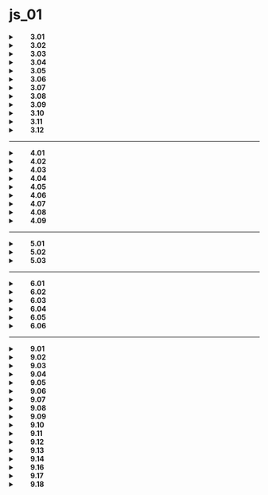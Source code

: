 # js_01

<details>
  <summary>&emsp;&emsp;<b>3.01</b></summary>  
  
```txt
В программе заданы две переменные  
со строковым значением: word_1 и word_2.  
Воспользуйтесь конкатенацией и  
выведите строку со значениями  
word_1 и word_2, написанными через пробел.  
```  

```javascript
console.log(word_1+" "+word_2);  
```  

</details>

<details>
  <summary>&emsp;&emsp;<b>3.02</b></summary>  
  
```txt
В программе заданы две переменные  
name и last_name, которые хранят 
имя и фамилию соответственно. 
Посчитайте общую длину имени и фамилии 
и выведите ее в консоль. 
Обратите внимание: в имени и фамилии 
по бокам могут быть пробельные символы — 
их считать не надо.  
```  

```javascript
console.log(name.trim().length + last_name.trim().length); 
```

</details>  

<details>
  <summary>&emsp;&emsp;<b>3.03</b></summary>  
  
```txt
В программе задана переменная word  
со строковым значением.  
Выведите в консоль первую букву значения  
в верхнем регистре.  
```  

```javascript
console.log(word[0].toUpperCase()); 
```

</details>

<details>
  <summary>&emsp;&emsp;<b>3.04</b></summary>  
  
```txt
В программе задана переменная value,  
в которую записано дробное число.  
Выполните следующие операции:  

округлите значение переменной "вверх" до целого значения;  
округлите значение переменной "вниз" до целого значения;  
округлите значение переменной по правилам математики до целого значения;  
посчитайте сумму полученных выше значений и из результата возьмите корень квадратный;  
из результата возьмите целую часть числа и выведите в консоль.  
```  

```javascript
let threedotfour = Math.sqrt(Math.ceil(value) + Math.round(value) + Math.round(value))

console.log(Math.trunc(threedotfour)); 
```
```javascript
let a = Math.ceil(value);
let b = Math.floor(value);
let c = Math.round(value);

let d = Math.sqrt(a+b+c)
let e = Math.trunc(d);

console.log(e);
```
</details>  

<details>
  <summary>&emsp;&emsp;<b>3.05</b></summary>  
  
```txt
В программе заданы две переменные a и b  
с числовыми значениями.  
Выведите в консоль произведение значений  
этих переменных, возведенное в квадрат.  
```  

```javascript
console.log((a * b)*(a * b));
or
console.log(Math.pow(a * b, 2));
```

</details>  

<details>
  <summary>&emsp;&emsp;<b>3.06</b></summary>  
  
```txt
В программе заданы две переменные a и b  
с числовыми значениями.  
Посчитайте длину гипотенузы в прямоугольном треугольнике,    
если значения a и b являются длинами катетов.  
Результат выведите в консоль.  
```  
```javascript
let c = Math.pow(a, 2) + Math.pow(b, 2);
let d = Math.sqrt(c)
console.log(d);
```
```javascript
let c = (a**2 + b**2)**0.5;

console.log(c);
```

</details>  

<details>
  <summary>&emsp;&emsp;<b>3.07</b></summary>  
  
```txt
В программе задана переменная obj,  
в которую записан объект со свойствами name,  
last_name и age, в которых хранятся имя,  
фамилия и возраст пользователя соответственно.   
Сформируйте строку по примеру и выведите ее в консоль.   
Обратите внимание, что имя и фамилию  
требуется заключить в различные виды кавычек.
```  

```javascript
console.log(
  `Имя: "${obj.name}" Фамилия: '${obj.last_name}' Возраст: ${obj.age}`
);
```

</details>  

<details>
  <summary>&emsp;&emsp;<b>3.08</b></summary>  
  
```txt
В программе заданы три переменные name, last_name, age,  
в которых хранятся имя, фамилия и возраст пользователя  
соответственно.  
Сформируйте объект с ключами name, last_name, age  
и значениями из соответствующих переменных.  
Выведите этот объект в консоль.  
```  

```javascript
console.log({ name, last_name, age });
```

</details>  

<details>
  <summary>&emsp;&emsp;<b>3.09</b></summary>  
  
```txt
В программе задана переменная value.  
Выведите в консоль ее тип. Не забудьте,  
что функция typeof со значением аргумента null  
выдает неправильный результат.  
При значении null необходимо вывести "null".  
```  

```javascript
if (typeof value !== null && typeof value === 'object') {
  console.log('null');
} else {
  console.log(typeof value);
}
```

</details>  

<details>
  <summary>&emsp;&emsp;<b>3.10</b></summary>  
  
```txt
В программе объявлены две переменные num_1 и num_2,  
в которых записаны численные значение в строковом виде.  
Преобразуйте строки в числа и посчитайте их сумму.  
Результат выведите в консоль.   
```  
```javascript
console.log(+num_1 + +num_2);
```
```javascript
console.log(Number(num_1) + Number(num_2));
```

</details>  

<details>
  <summary>&emsp;&emsp;<b>3.11</b></summary>  
  
```txt
В программе объявлена переменная size,  
в которой записано строковое значение.  
В строке size записано число и единицы измерения.  
Необходимо "достать" численное значение вывести в консоль.     
```  

```javascript
console.log(parseFloat(size));
```

</details>  

<details>
  <summary>&emsp;&emsp;<b>3.12</b></summary>  
  
```txt
В программе заданы три переменные a, b и c,  
в которых хранятся длина, ширина и высота  
прямоугольного параллелепипеда с указанием  
единиц измерения.  
Напишите программу, которая рассчитывает объем  
прямоугольного параллелепипеда и выводит результат  
в консоль без единиц измерения.   
``` 
```javascript
let aa = parseFloat(a);
let bb = parseFloat(b);
let cc = parseFloat(c);
let abc = aa*bb*cc;

console.log(abc);
```
```javascript
console.log(parseFloat(a)*parseFloat(b)*parseFloat(c));
```

</details>  

---

<details>
  <summary>&emsp;&emsp;<b>4.01</b></summary>  
  
```txt
В программе задана переменная speed  
с числовым значением. Реализуйте программу,  
которая в зависимости от условия выполняет следующее действие:

если значение от 0 до 30 включительно, выведите строку Вы едете слишком медленно;
если значение от 31 до 70 включительно, выведите строку Вы едете с нормальной скоростью;
в ином случае выведите Вы едете слишком быстро, сбавьте скорость.
```  

```javascript
if (speed <= 30) {
  console.log('Вы едете слишком медленно');
} else if (speed > 31 && speed <= 70) {
  console.log('Вы едете с нормальной скоростью');
} else if (speed > 71) {
  console.log('Вы едете слишком быстро, сбавьте скорость');
}
```

</details>  
  
<details>
  <summary>&emsp;&emsp;<b>4.02</b></summary>  
  
```txt
В программе объявлена переменная price,  
в которой хранится строка со значением цены.  
Переведите значение переменной в число (parseInt)  
и в зависимости от полученного значения выполните  
следующее действие:

если записанное значение оказалось не числом,  
выведите в консоль сообщение 'Не число';
если число равно 0 или является отрицательным,  
выведите в консоль сообщение 'Число не корректное';
в ином случае выведите в консоль значение числа.
```  

```javascript
price = parseInt(price);
if (isNaN(price)) {
  console.log('Не число');
} else if (price <= 0) {
  console.log('Число не корректное');
} else {
  console.log(price);
}
```

</details>  
  
<details>
  <summary>&emsp;&emsp;<b>4.03</b></summary>  
  
```txt
В программе объявлены три переменные a, b и c,  
в которые записаны числовые значения.  
Определите максимальное значение и  
выведите его в консоль, но помните:  
методом max пользоваться нельзя
```  

```javascript
if (a > b && a > c ) {
console.log(a)
} else if (b > a && b > c) {
console.log(b)
} else if (c > a && c > b) {
console.log(c)
}
```

</details>  
  
<details>
  <summary>&emsp;&emsp;<b>4.04</b></summary>  
  
```txt
В программе объявлены две переменные — temp и weather.  
Объявите переменную activity и  
присвойте ей значение по следующему правилу:
если значение переменной temp больше либо равно 25,  
a переменная weather имеет значение "clear",  
тогда значение переменной activity должно быть "golf";
если значение переменной temp от 10 до 24,  
a переменная weather имеет значение "clear",  
тогда значение переменной activity должно быть "bowling";  
в ином случае значение переменной activity должно быть "hiking".  
```  

```javascript
let activity = '';

if (temp >= 25 && weather === "clear") {
activity = 'golf';
} else if  (temp  >= 10  &&  temp <= 24 && weather === "clear") {
activity = 'bowling';
} else  {
activity = 'hiking';
}
```

</details>  
  
<details>
  <summary>&emsp;&emsp;<b>4.05</b></summary>  
  
```txt
В программе определены две переменные  
со строковым значением word_1 и word_2.  
Допишите программу таким образом,  
чтобы в консоль выводилась строка наибольшей длины.
  
```  

```javascript
console.log( (word_1.length < word_2.length)? word_2 : word_1);
```

</details>  
  
<details>
  <summary>&emsp;&emsp;<b>4.06</b></summary>  
  
```txt
В программе объявлена переменная task,  
в которой записано одно из строковых значений:  
удалить, переименовать, редактировать.  
Напишите программу, которая выводит в консоль:

delete – при значении task – удалить;  
rename – при значении task – переименовать;  
edit – при значении task – редактировать.  
  
```  

```javascript
switch(task){
case task = 'удалить':
 console.log('delete');
  break;
case task = 'переименовать':
 console.log('rename');
  break;
case task = 'редактировать':
 console.log('edit');
}
```

</details>  
  
<details>
  <summary>&emsp;&emsp;<b>4.07</b></summary>  
  
```txt
В программе объявлены две переменные — price и range.  
Переменная range может принимать одно из трех  
строковых значений — month/day/week.  
Переменная price хранит в себе числовое значение.  
Необходимо написать программу,  
которая формирует строку с использованием  
данных переменных по следующему шаблону:  

<значение price> Р в <эквивалент значения range на русском языке>

  
```  

```javascript
switch (range){
 case range = 'month':
       console.log(`${price} Р в месяц`);
 break;
 case range = 'week':
       console.log(`${price} Р в неделю`);
 break;
 case range = 'day':
       console.log(`${price} Р в день`);
 break;
}

//or

if (range == 'day') {
     console.log(`${price} P в день`)
} else if (range == 'week') {
     console.log(`${price} P в неделю`)
} else if (range == 'month') {
     console.log(`${price} P в месяц`)
 }
```

</details>  
  
<details>
  <summary>&emsp;&emsp;<b>4.08</b></summary>  
  
```txt
В программе объявлены три переменные — a, b и sign.  
В переменных a и b хранятся числовые значения.  
В переменную sign записано строковое значение  
одного из математических операторов +, -, /, *.  
Напишите простой калькулятор, который  
в зависимости от значения переменной sign  
будет совершать соответствующие математические операции  
с переменными a и b.  
Результат необходимо выводить в консоль.  
Гарантируется, что переменная b не равна нулю.
  
```  

```javascript
if (sign == '+' && b !== 0){
console.log(a + b);
} else if (sign == '-' && b !== 0){
console.log(a - b);
} else if (sign == '*' && b !== 0){
console.log(a * b);
} else if (sign == '/' && b !== 0){
console.log(a / b);
}

//or
  
switch (sign) {
  case '+':
    console.log(a + b);
    break;
  case '-':
    console.log(a - b);
    break;
  case '*':
    console.log(a * b);
    break;
  case '/':
    console.log(a / b);
    break;
  default:
    console.log('default');
    break;
}
```

</details>  
  
<details>
  <summary>&emsp;&emsp;<b>4.09</b></summary>  
  
```txt
В дополнение к заданию 4.7 необходимо правильно  
обработать случай деления на 0.  
При попытке поделить на 0 программа должна  
выводить в консоль сообщение: 'Делить на 0 нельзя!'
  
```  

```javascript
switch (sign) {
  case '+':
    console.log(a + b);
    break;
  case '-':
    console.log(a - b);
    break;
  case '*':
    console.log(a * b);
    break;
  case '/':
    if (a === 0 || b === 0) {
      console.log('Делить на 0 нельзя!');
      break;
    }
    console.log(a / b);
    break;
  default:
    console.log('default');
    break;
}
}
```

</details>  
  
---

<details>
  <summary>&emsp;&emsp;<b>5.01</b></summary>  
  
```txt
В программе объявлены две переменные start и end.  
Используя цикл, посчитайте сумму чисел из диапазона значений  
от start до end (включая концы), кратные значению 5.  
Результат выведите в консоль.
  
```  

```javascript
let sum = 0;
for (start = 0; start <= end; start++) {
    if (start % 5 === 0) {
        sum = sum + start; 
    }
}
console.log(sum);
```

</details>  

<details>
  <summary>&emsp;&emsp;<b>5.02</b></summary>  
  
```txt
В программе объявлена переменная word  
со строковым значением.   
Переверните строку, используя цикл,   
и выведите результат в консоль.
  
```  

```javascript
let zeroString = '';
let unknownLetter = '';

for (let unknownLetter = word.length -1; unknownLetter >= 0; unknownLetter-- ){
zeroString = zeroString + word[unknownLetter]
}
console.log(zeroString);
```

</details>  
  
<details>
  <summary>&emsp;&emsp;<b>5.03</b></summary>  
  
```txt
В программе объявлена переменная word,  
в которой записано строковое значение.  
Определите, является ли word палиндромом:

если является, выведите в консоль "Слово является палиндромом!";  
если не является, выведите в консоль "Слово не является палиндромом!".  
Примечание:  
  
Строка word состоит только из букв разного регистра (большие и маленькие).  
  
```  

```javascript
let result = '';
let plndrm_upper = word.toUpperCase();

for (let i = word.length - 1; i >= 0; i--) {
  result += plndrm_upper[i];
}
if (result.toUpperCase() === word.toUpperCase()) {
  console.log('Слово является палиндромом!');
} else {
  console.log('Слово не является палиндромом!');
}
```

</details>  

---

 <details>
  <summary>&emsp;&emsp;<b>6.01</b></summary>  
  
```txt
В программе объявлена переменная price,  
в которую записано числовое значение.  
Напишите функцию priceMessage(),  
которая выводит в консоль сообщение  
"Данный товар стоит X рублей",  
где вместо X указано значение переменной price.  
Вызовите функцию после ее определения.
```  

```javascript
function priceMessage() {
    console.log(`Данный товар стоит ${price} рублей`);
}

priceMessage();
```

</details>

<details>
  <summary>&emsp;&emsp;<b>6.02</b></summary>  
  
```txt
В программе объявлены две переменные с числовым значением  
num_1 и num_2. Напишите функцию mult, которая принимает  
два аргумента и возвращает их произведение.  
Вызовите функцию mult и передайте ей в качестве  
аргументов значения переменных num_1 и num_2,  
а результат выведите в консоль.
```  

```javascript
function mult(num_1, num_2) {
  return num_1 * num_2;
}
console.log(mult(num_1, num_2));
```

</details>

<details>
  <summary>&emsp;&emsp;<b>6.03</b></summary>  
  
```txt
В программе объявлена переменная num,  
в которую записано числовое значение.  
Напишите функцию square(), которая возвращает  
квадрат этого числового значения.  
Обратите внимание, что функция обращается  
к глобальной переменной, а не получает значение  
в качестве аргумента.
```  

```javascript
function square() {
  return Math.pow(num, 2);
};
console.log(square());
```

</details>

<details>
  <summary>&emsp;&emsp;<b>6.04</b></summary>  
  
```txt
В программе объявлена переменная num,  
в которой записано числовое значение.   
Используя цикл, возведите значение  
переменной в квадрат три раза.  
Каждый результат конкатенируйте через  
пробел и выведите в консоль.
```  

```javascript
let result = '';
for (let i = 0; i < 3; i++) {
  num = Math.pow(num, 2);
  result = result + ' ' + num;
  console.log(result.trim());
}
```

</details>

<details>
  <summary>&emsp;&emsp;<b>6.05</b></summary>  
  
```txt
В программе объявлена переменная data,  
в которой записано строковое значение.  
Напишите функцию getNumber(data),  
которая преобразовывает строку в число  
по следующему правилу:

если переменная data содержит не число,  
функция должна вернуть численное значение 0;
если переменная data содержит число,  
например "123", то функция возвращает  
числовое значение 123.
Вызовите эту функцию и выведите результат в консоль.
```  

```javascript
function getNumber(data) {
    if (isNaN(parseInt(data))) {
        return 0;
    } else {
        return parseInt(data);
    }
}

console.log(getNumber(data));
```

</details>

<details>
  <summary>&emsp;&emsp;<b>6.06</b></summary>  
  
```txt
В программе объявлены две переменные — value и total,  
в которых записаны числовые значения.  
Напишите функцию getPercent(value, total),  
которая возвращает процент числа value  
от значения total. Вызовите эту функцию  
с value и total в качестве аргументов.  
Результат работы функции выведите в консоль.
```  

```javascript
function getPercent(value, total){
return value * 100 / total;
}
console.log(getPercent(value, total));
```

</details>

---
<details>
  <summary>&emsp;&emsp;<b>9.01</b></summary>  
  
```txt
В программе объявлена переменная list,  
представляющая массив значений.  
Используя методы массивов, выполните следующие действия:

добавьте в начало массива новый элемент со значением Яблоко;  
удалите последний элемент массива;  
добавьте в конец массива новый элемент со значением Клубника.  
После выполнения всех перечисленных действий выведите значение переменной list в консоль.  
```  

```javascript
list.unshift('Яблоко');
list.pop();
list.push('Клубника');
console.log(list);
```  

</details>
  
<details>
  <summary>&emsp;&emsp;<b>9.02</b></summary>  
  
```txt
В программе объявлена переменная list,  
в которую записан массив из строковых значений.  
Посчитайте и выведите в консоль элемент с максимальной длиной.   
Если элементов с такой длиной несколько, выведите первый. 
```  

```javascript
let result = '';
for (let value of list) {
  if (value.length > result.length) {
    result = value;
  }
}
console.log(result);

»»»»»»»»»»v2»»»»»»»»»»

let result = "";
  for (let i = 0; i <= list.length-1; i++) {
     if (list[i].length > result.length) {
         result=list[i];
    }
}
console.log(result);
```  

</details>

<details>
  <summary>&emsp;&emsp;<b>9.03</b></summary>  
  
```txt
В программе объявлена переменная list,  
которая содержит массив чисел.  
Используя цикл, посчитайте сумму чисел  
и выведите в консоль.  
```  

```javascript
let list2 = 0;
for (let item of list) {
  list2 = list2 + item;
//  list2 += item;
}
console.log(list2);

»»»»»»»»»»»»»»»»»»»»

 let result = 0;
 for (let index = 0; index <= list.length-1; index++) {
     result += list[index];
 }console.log(result);
```  

</details>
  
<details>
  <summary>&emsp;&emsp;<b>9.04</b></summary>  
  
```txt
В программе объявлены две переменные — list_1 и list_2, 
в каждой из которых хранится массив из чисел.  
Объедините два массива в один и каждое  
значение возведите в квадрат. Результат выведите в консоль.
```  

```javascript
 // const list_1 = [12, 3];
 // const list_2 = [2, 1];
 const list_3 = list_1.concat(list_2);

 const list_4 = [];
  for (let i = 0; i <= list_3.length-1; i++) {
     list_4.push(Math.pow(list_3[i], 2));
 console.log(list_4);

»»»»»»v2»»»»»»»

let list_3 = [...list_1, ...list_2];
let result = [];
for (let items of list_3) {
  result.push(items ** 2);
}
console.log(result);
```  

</details>

<details>
  <summary>&emsp;&emsp;<b>9.05</b></summary>  
  
```txt
В программе объявлена переменная list,  
в которую записан массив из положительных и  
отрицательных числовых значений. Используя цикл,  
посчитайте сумму положительных чисел  
и выведите результат в консоль.
```  

```javascript
 const list = [12, -4, 5, 32, 2];

 let result = 0;
 for (let index = 0; index <= list.length-1; index++) {
     if (list[index] > 0 ) {
         result += list[index];
     }
 }console.log(result);

»»»»v2»»»»

let result = 0;
for (let positiveItems of list) {
  if (positiveItems > 0) {
      result += positiveItems;
   // result = result + positiveItems;
  }
}
console.log(result);
```  

</details>

<details>
  <summary>&emsp;&emsp;<b>9.06</b></summary>  
  
```txt
В программе объявлена переменная list,  
в которую записан массив числовых значений  
от 1 до 100. Используя цикл, сформируйте сумму  
из простых чисел этого диапазона  
и выведите результат в консоль.
```  

```javascript
let result = 0;
functionOne:

 for (item = 2; item <= list.length; item++) {
 for (meti = 2; meti < item; meti++) {
 if (item % meti == 0) continue functionOne;
  } 
 result += item;
}
console.log(result);
```  

</details>

<details>
  <summary>&emsp;&emsp;<b>9.07</b></summary>  
  
```txt
В программе объявлена переменная list,  
в которую записан массив из числовых значений.  
Рассчитайте произведение максимального и минимального  
элементов массива. Результат выведите в консоль.
```  

```javascript
 console.log(Math.max(...list) * Math.min(...list));

»»»»»»»»»»»»

let min = list[0];
let max = list[0];
for (i = 1; i < list.length; i++) {
  if (list[i] > max) max = list[i];
  if (list[i] < min) min = list[i];
}
console.log(min * max);
```  

</details>

<details>
  <summary>&emsp;&emsp;<b>9.08</b></summary>  
  
```txt
В программе объявлена переменная list,  
в которую записан массив из числовых значений.  
Напишите программу, которая переворачивает массив list  
и выводит результат в консоль.  
Метод массива reverse() использовать нельзя.
```  

```javascript
let list = [2, 45, 3, 23, 6];

let result = [];
for (let item = list.length - 1; item >= 0; item--) {
  result.push(list[item]);
}
console.log(result);
```  

</details>

<details>
  <summary>&emsp;&emsp;<b>9.09</b></summary>  
  
```txt
В программе объявлена переменная sentence  
со строковым значением. Преобразуйте эту строку  
в массив так, чтобы каждое слово было  
отдельным элементом массива.  
Результат выведите в консоль.  
Метод строки split() использовать нельзя.  
```  

```javascript
let words = [...sentence];

let result = [];

let word = '';

for (let item of words) {
  if (item != ' ') {
    word = word + item;
    continue;
  }
  result.push(word);
  word = '';
}
result.push(word);
console.log(result);
```  

</details>

<details>
  <summary>&emsp;&emsp;<b>9.10</b></summary>  
  
```txt
В программе объявлена переменная list,  
в которую записан массив из числовых значений.  
Напишите функцию count(list), которая принимает массив  
в качестве аргумента и возвращает количество четных элементов в  
массиве. Вызовите функцию count(list)  
и в качестве аргумента передайте ей список list.  
Выведите в консоль то, что вернет функция.
```  

```javascript
function count(list) {
  let count = 0;
  for (let item of list) {
    if (item % 2 === 0) {
      count++;
    }
  }
  return count;
}
console.log(count(list));
```  

</details>

<details>
  <summary>&emsp;&emsp;<b>9.11</b></summary>  
  
```txt
В программе объявлена переменная list,  
в которую записан массив из числовых значений.  
Гарантируется, что массив не пустой.  
Реализуйте функцию average(list),  
которая принимает в качестве аргумента массив,  
рассчитывает среднее значение элементов массива,  
округляет получившееся значение по правилам математики  
и получившееся значение возвращает.  
Вызовите функцию average(list)  
и в качестве аргумента передайте список list.  
То, что функция вернет, необходимо вывести в консоль.
```  

```javascript
function average(list) {
  let average = 0;
  let listLength = list.length;

  for (let item of list) {
    average += item;
  }
  return Math.round(average / listLength);
}
console.log(average(list));
```  

</details>

<details>
  <summary>&emsp;&emsp;<b>9.12</b></summary>  
  
```txt
В программе объявлена переменная list,  
в которой записан массив из чисел и логических значений.  
Используя цикл, посчитайте сумму  
числовых значений до первого  
логического значения. Дойдя до логического значения,  
остановите цикл.   
Результат выведите в консоль.  
```  

```javascript
let list = [2, 54, 2, 54, false, 2];

let result = 0;
for (let item of list) {
  if (typeof item !== 'boolean') {
    result += item;
  } else {
    break;
  }
}
console.log(result);
```  

</details>

<details>
  <summary>&emsp;&emsp;<b>9.13</b></summary>  
  
```txt
Используя цикл, сформируйте массив list  
со значениями от 10 до 20.  
Выведите значение переменной list в консоль. 
```  

```javascript
let list = [];
for (let item = 10; item <= 20; item++) {
  list.push(item);
}
console.log(list);
```  

</details>

<details>
  <summary>&emsp;&emsp;<b>9.14</b></summary>  
  
```txt
В программе объявлена переменная list,  
в которую записан массив. Используя цикл,  
сформируйте массив numbers_list, который  
содержит в себе только числа из массива list.  
Если в процессе прохода циклом по массиву list  
обнаружится значение false, последующие значения  
рассматривать не нужно.  
В конце программы выведите   
значение переменной numbers_list в консоль.
```  

```javascript
let numbers_list = [];
for (let item of list) {
  console.log(item);
  if (typeof item === 'number') {
    numbers_list.push(item);
  }
  if (item === false) {
    break;
  }
}
console.log(numbers_list);
```  

</details>

<details>
  <summary>&emsp;&emsp;<b>9.16</b></summary>  
  
```txt
В программе объявлена переменная list,  
в которую записан массив из строковых значений.  
Сформируйте строку из первых букв каждого элемента  
массива и выведите ее в консоль.  
Гарантируется, что каждый элемент  
массива не нулевой длины.
```  

```javascript
let first_letter_list = '';
for (let item of list) {
  let word = item.toLowerCase``;
  first_letter_list += word[0];
}
console.log(first_letter_list);
```  

</details>

<details>
  <summary>&emsp;&emsp;<b>9.17</b></summary>  
  
```txt
В программе объявлена переменная obj,  
содержащая объект с подобным набором значений:  

{
        "Яблоко": "фрукт",
        "Арбуз": "ягода",
        "Помидор": "овощ",
        "Огурец": "овощ",
        "Вишня": "ягода"
}

Напишите скрипт, который формирует новый объект  
со значениями и их количеством.  
Выведите новый объект в консоль.
```  

```javascript
let obj_final = {};
let arr = Object.values(obj);
arr.forEach(function (a) {
  if (obj_final[a] != undefined) obj_final[a]++;
  else obj_final[a] = 1;
});
console.log(obj_final);
```  

</details>

<details>
  <summary>&emsp;&emsp;<b>9.18</b></summary>  
  
```txt
В программе объявлена переменная list,  
в которую записан массив из объектов.  
В каждом объекте записаны название  
продукта и его стоимость.

Выведите в консоль название продукта,  
цена которого является максимальной  
в заданном массиве. Если таких несколько,  
выведите название первого из них.
```  

```javascript
 let price_max = list[0].price;
 let name_max = list[0].product;

 for ( let item = 1; item < list.length; item++){
  if (list[item].price > price_max) {
  price_max =list[item].price;
  name_max = list[item].product;
  }
  }
  console.log(name_max);
```  

</details>
